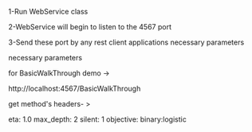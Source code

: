 
1-Run WebService class 

2-WebService will begin to listen to the 4567 port

3-Send these port by any rest client applications necessary parameters

necessary parameters 

for BasicWalkThrough demo ->

http://localhost:4567/BasicWalkThrough

get method's headers- > 

eta: 1.0
max_depth: 2
silent: 1
objective: binary:logistic
